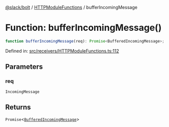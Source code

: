 [@slack/bolt](../../../../index.md) / [HTTPModuleFunctions](../index.md) / bufferIncomingMessage

# Function: bufferIncomingMessage()

```ts
function bufferIncomingMessage(req): Promise<BufferedIncomingMessage>;
```

Defined in: [src/receivers/HTTPModuleFunctions.ts:112](https://github.com/slackapi/bolt-js/blob/main/src/receivers/HTTPModuleFunctions.ts#L112)

## Parameters

### req

`IncomingMessage`

## Returns

`Promise`\<[`BufferedIncomingMessage`](../../../../interfaces/BufferedIncomingMessage.md)\>
